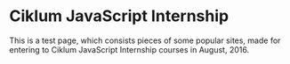 # Ciklum JavaScript Internship

This is a test page, which consists pieces of some popular sites, made for entering to Ciklum JavaScript Internship courses in August, 2016.
